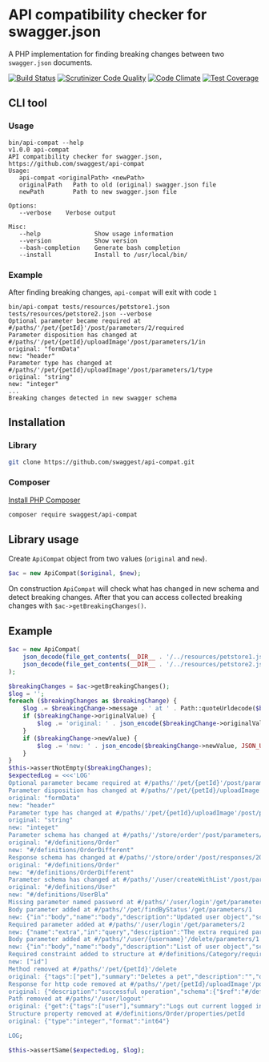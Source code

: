 # API compatibility checker for swagger.json

A PHP implementation for finding breaking changes between two `swagger.json` documents.

[![Build Status](https://travis-ci.org/swaggest/api-compat.svg?branch=master)](https://travis-ci.org/swaggest/api-compat)
[![Scrutinizer Code Quality](https://scrutinizer-ci.com/g/swaggest/api-compat/badges/quality-score.png?b=master)](https://scrutinizer-ci.com/g/swaggest/api-compat/?branch=master)
[![Code Climate](https://codeclimate.com/github/swaggest/api-compat/badges/gpa.svg)](https://codeclimate.com/github/swaggest/api-compat)
[![Test Coverage](https://codeclimate.com/github/swaggest/api-compat/badges/coverage.svg)](https://codeclimate.com/github/swaggest/api-compat/coverage)

## CLI tool

### Usage

```
bin/api-compat --help
v1.0.0 api-compat
API compatibility checker for swagger.json, https://github.com/swaggest/api-compat
Usage: 
   api-compat <originalPath> <newPath>
   originalPath   Path to old (original) swagger.json file
   newPath        Path to new swagger.json file           
   
Options: 
   --verbose    Verbose output
   
Misc: 
   --help               Show usage information    
   --version            Show version              
   --bash-completion    Generate bash completion  
   --install            Install to /usr/local/bin/
```

### Example

After finding breaking changes, `api-compat` will exit with code `1`

```
bin/api-compat tests/resources/petstore1.json tests/resources/petstore2.json --verbose
Optional parameter became required at #/paths/'/pet/{petId}'/post/parameters/2/required
Parameter disposition has changed at #/paths/'/pet/{petId}/uploadImage'/post/parameters/1/in
original: "formData"
new: "header"
Parameter type has changed at #/paths/'/pet/{petId}/uploadImage'/post/parameters/1/type
original: "string"
new: "integer"
...
Breaking changes detected in new swagger schema
```


## Installation

### Library

```bash
git clone https://github.com/swaggest/api-compat.git
```

### Composer

[Install PHP Composer](https://getcomposer.org/doc/00-intro.md)

```bash
composer require swaggest/api-compat
```

## Library usage

Create `ApiCompat` object from two values (`original` and `new`).

```php
$ac = new ApiCompat($original, $new);
```

On construction `ApiCompat` will check what has changed in new schema and detect breaking changes.
After that you can access collected breaking changes with `$ac->getBreakingChanges()`.

## Example

```php
$ac = new ApiCompat(
    json_decode(file_get_contents(__DIR__ . '/../resources/petstore1.json')),
    json_decode(file_get_contents(__DIR__ . '/../resources/petstore2.json'))
);

$breakingChanges = $ac->getBreakingChanges();
$log = '';
foreach ($breakingChanges as $breakingChange) {
    $log .= $breakingChange->message . ' at ' . Path::quoteUrldecode($breakingChange->path) . "\n";
    if ($breakingChange->originalValue) {
        $log .= 'original: ' . json_encode($breakingChange->originalValue, JSON_UNESCAPED_SLASHES) . "\n";
    }
    if ($breakingChange->newValue) {
        $log .= 'new: ' . json_encode($breakingChange->newValue, JSON_UNESCAPED_SLASHES) . "\n";
    }
}
$this->assertNotEmpty($breakingChanges);
$expectedLog = <<<'LOG'
Optional parameter became required at #/paths/'/pet/{petId}'/post/parameters/2/required
Parameter disposition has changed at #/paths/'/pet/{petId}/uploadImage'/post/parameters/1/in
original: "formData"
new: "header"
Parameter type has changed at #/paths/'/pet/{petId}/uploadImage'/post/parameters/1/type
original: "string"
new: "integet"
Parameter schema has changed at #/paths/'/store/order'/post/parameters/0/schema/'$ref'
original: "#/definitions/Order"
new: "#/definitions/OrderDifferent"
Response schema has changed at #/paths/'/store/order'/post/responses/200/schema/'$ref'
original: "#/definitions/Order"
new: "#/definitions/OrderDifferent"
Parameter schema has changed at #/paths/'/user/createWithList'/post/parameters/0/schema/items/'$ref'
original: "#/definitions/User"
new: "#/definitions/UserBla"
Missing parameter named password at #/paths/'/user/login'/get/parameters/1/name
Body parameter added at #/paths/'/pet/findByStatus'/get/parameters/1
new: {"in":"body","name":"body","description":"Updated user object","schema":{"$ref":"#/definitions/User"}}
Required parameter added at #/paths/'/user/login'/get/parameters/2
new: {"name":"extra","in":"query","description":"The extra required parameter","required":true,"type":"string"}
Body parameter added at #/paths/'/user/{username}'/delete/parameters/1
new: {"in":"body","name":"body","description":"List of user object","schema":{"type":"array","items":{"$ref":"#/definitions/UserBla"}}}
Required constraint added to structure at #/definitions/Category/required
new: ["id"]
Method removed at #/paths/'/pet/{petId}'/delete
original: {"tags":["pet"],"summary":"Deletes a pet","description":"","operationId":"deletePet","produces":["application/xml","application/json"],"parameters":[{"name":"api_key","in":"header","required":false,"type":"string"},{"name":"petId","in":"path","description":"Pet id to delete","required":true,"type":"integer","format":"int64"}],"responses":{"400":{"description":"Invalid ID supplied"},"404":{"description":"Pet not found"}},"security":[{"petstore_auth":["write:pets","read:pets"]}]}
Response for http code removed at #/paths/'/pet/{petId}/uploadImage'/post/responses/200
original: {"description":"successful operation","schema":{"$ref":"#/definitions/ApiResponse"}}
Path removed at #/paths/'/user/logout'
original: {"get":{"tags":["user"],"summary":"Logs out current logged in user session","description":"","operationId":"logoutUser","produces":["application/xml","application/json"],"parameters":[],"responses":{"default":{"description":"successful operation"}}}}
Structure property removed at #/definitions/Order/properties/petId
original: {"type":"integer","format":"int64"}

LOG;

$this->assertSame($expectedLog, $log);
```
